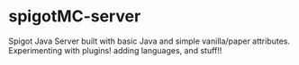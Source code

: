# spigotMC-server
Spigot Java Server built with basic Java and simple vanilla/paper attributes. Experimenting with plugins! adding languages, and stuff!!
